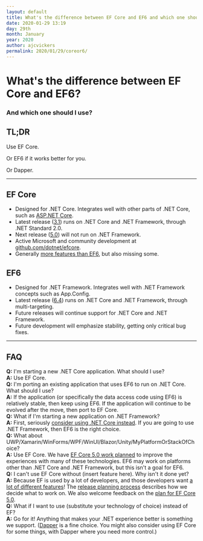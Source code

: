 ```yaml
---
layout: default
title: What's the difference between EF Core and EF6 and which one should I use?
date: 2020-01-29 13:19
day: 29th
month: January
year: 2020
author: ajcvickers
permalink: 2020/01/29/coreor6/
---
```


# What's the difference between EF Core and EF6?

### And which one should I use?

<h2>TL;DR</h2>

<div class="post-preview-20">

Use EF Core.

Or EF6 if it works better for you.

Or Dapper.

</div>

---

<h2>EF Core</h2>

<ul>
<li>Designed for .NET Core. Integrates well with other parts of .NET Core, such as <a href="https://docs.microsoft.com/aspnet/core/data/ef-rp/intro?view=aspnetcore-3.1&amp;tabs=visual-studio">ASP.NET Core</a>.</li>
<li>Latest release (<a href="https://docs.microsoft.com/ef/core/what-is-new/">3.1</a>) runs on .NET Core and .NET Framework, through .NET Standard 2.0.</li>
<li>Next release (<a href="https://docs.microsoft.com/ef/core/what-is-new/ef-core-5.0/plan">5.0</a>) will not run on .NET Framework.</li>
<li>Active Microsoft and community development at <a href="https://github.com/dotnet/efcore">github.com/dotnet/efcore</a>.</li>
<li>Generally <a href="https://docs.microsoft.com/ef/efcore-and-ef6/">more features than EF6</a>, but also missing some.</li>
</ul>

<h2>EF6</h2>

<ul>
<li>Designed for .NET Framework. Integrates well with .NET Framework concepts such as App.Config.</li>
<li>Latest release (<a href="nuget.org/packages/EntityFramework/6.4.0">6.4</a>) runs on .NET Core and .NET Framework, through multi-targeting.</li>
<li>Future releases will continue support for .NET Core and .NET Framework.</li>
<li>Future development will emphasize stability, getting only critical bug fixes.</li>
</ul>

---

<h2>FAQ</h2>

<div class="backing-purple">
<strong>Q:</strong> I'm starting a new .NET Core application. What should I use?
</div>
<div class="backing-blue">
<strong>A:</strong> Use EF Core.
</div>

<div class="backing-purple">
<strong>Q:</strong> I'm porting an existing application that uses EF6 to run on .NET Core. What should I use?
</div>
<div class="backing-blue">
<strong>A:</strong> If the application (or specifically the data access code using EF6) is relatively stable, then keep using EF6. If the application will continue to be evolved after the move, then port to EF Core.
</div>

<div class="backing-purple">
<strong>Q:</strong> What if I'm starting a new application on .NET Framework?
</div>
<div class="backing-blue">
<strong>A:</strong> First, seriously <a href="https://dotnet.microsoft.com/learn/dotnet/what-is-dotnet">consider using .NET Core instead</a>. If you are going to use .NET Framework, then EF6 is the right choice.
</div>

<div class="backing-purple">
<strong>Q:</strong> What about UWP/Xamarin/WinForms/WPF/WinUI/Blazor/Unity/MyPlatformOrStackOfChoice?
</div>
<div class="backing-blue">
<strong>A:</strong> Use EF Core. We have <a href="https://docs.microsoft.com/ef/core/what-is-new/ef-core-5.0/plan#ef-core-platforms-experience">EF Core 5.0 work planned</a> to improve the experiences with many of these technologies. EF6 may work on platforms other than .NET Core and .NET Framework, but this isn't a goal for EF6.
</div>

<div class="backing-purple">
<strong>Q:</strong> I can't use EF Core without (insert feature here). Why isn't it done yet?
</div>
<div class="backing-blue">
<strong>A:</strong> Because EF is used by a lot of developers, and those developers want <a href="https://github.com/dotnet/efcore/issues?q=is%3Aissue+is%3Aopen+sort%3Areactions-%2B1-desc">a lot of different features</a>! The <a href="https://docs.microsoft.com/ef/core/what-is-new/release-planning">release planning process</a> describes how we decide what to work on. We also welcome feedback on the <a href="https://docs.microsoft.com/ef/core/what-is-new/ef-core-5.0/plan">plan for EF Core 5.0</a>.
</div>

<div class="backing-purple">
<strong>Q:</strong> What if I want to use (substitute your technology of choice) instead of EF?
</div>
<div class="backing-blue">
<strong>A:</strong> Go for it! Anything that makes your .NET experience better is something we support. (<a href="https://www.nuget.org/packages/Dapper/">Dapper</a> is a fine choice. You might also consider using EF Core for some things, with Dapper where you need more control.)
</div>
